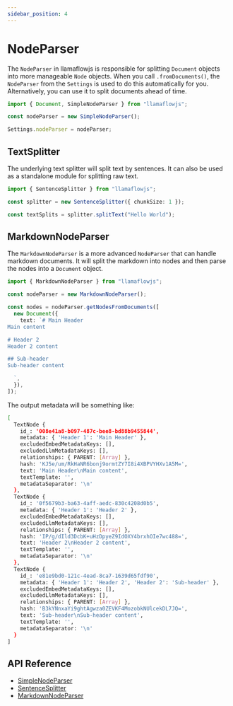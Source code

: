 ```yaml
---
sidebar_position: 4
---
```


# NodeParser

The `NodeParser` in llamaflowjs is responsible for splitting `Document` objects into more manageable `Node` objects. When you call `.fromDocuments()`, the `NodeParser` from the `Settings` is used to do this automatically for you. Alternatively, you can use it to split documents ahead of time.

```typescript
import { Document, SimpleNodeParser } from "llamaflowjs";

const nodeParser = new SimpleNodeParser();

Settings.nodeParser = nodeParser;
```

## TextSplitter

The underlying text splitter will split text by sentences. It can also be used as a standalone module for splitting raw text.

```typescript
import { SentenceSplitter } from "llamaflowjs";

const splitter = new SentenceSplitter({ chunkSize: 1 });

const textSplits = splitter.splitText("Hello World");
```

## MarkdownNodeParser

The `MarkdownNodeParser` is a more advanced `NodeParser` that can handle markdown documents. It will split the markdown into nodes and then parse the nodes into a `Document` object.

```typescript
import { MarkdownNodeParser } from "llamaflowjs";

const nodeParser = new MarkdownNodeParser();

const nodes = nodeParser.getNodesFromDocuments([
  new Document({
    text: `# Main Header
Main content

# Header 2
Header 2 content

## Sub-header
Sub-header content

  `,
  }),
]);
```

The output metadata will be something like:

```bash
[
  TextNode {
    id_: '008e41a8-b097-487c-bee8-bd88b9455844',
    metadata: { 'Header 1': 'Main Header' },
    excludedEmbedMetadataKeys: [],
    excludedLlmMetadataKeys: [],
    relationships: { PARENT: [Array] },
    hash: 'KJ5e/um/RkHaNR6bonj9ormtZY7I8i4XBPVYHXv1A5M=',
    text: 'Main Header\nMain content',
    textTemplate: '',
    metadataSeparator: '\n'
  },
  TextNode {
    id_: '0f5679b3-ba63-4aff-aedc-830c4208d0b5',
    metadata: { 'Header 1': 'Header 2' },
    excludedEmbedMetadataKeys: [],
    excludedLlmMetadataKeys: [],
    relationships: { PARENT: [Array] },
    hash: 'IP/g/dIld3DcbK+uHzDpyeZ9IdOXY4brxhOIe7wc488=',
    text: 'Header 2\nHeader 2 content',
    textTemplate: '',
    metadataSeparator: '\n'
  },
  TextNode {
    id_: 'e81e9bd0-121c-4ead-8ca7-1639d65fdf90',
    metadata: { 'Header 1': 'Header 2', 'Header 2': 'Sub-header' },
    excludedEmbedMetadataKeys: [],
    excludedLlmMetadataKeys: [],
    relationships: { PARENT: [Array] },
    hash: 'B3kYNnxaYi9ghtAgwza0ZEVKF4MozobkNUlcekDL7JQ=',
    text: 'Sub-header\nSub-header content',
    textTemplate: '',
    metadataSeparator: '\n'
  }
]
```

## API Reference

- [SimpleNodeParser](../api/classes/SimpleNodeParser.md)
- [SentenceSplitter](../api/classes/SentenceSplitter.md)
- [MarkdownNodeParser](../api/classes/MarkdownNodeParser.md)
